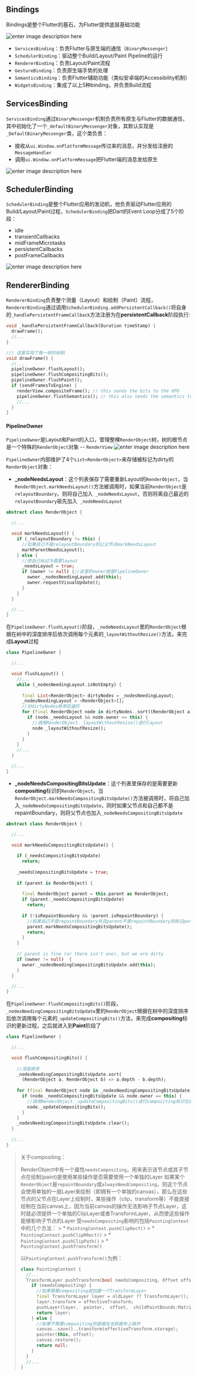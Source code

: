 ## Bindings
Bindings是整个Flutter的基石，为Flutter提供底层基础功能

![enter image description here](https://raw.githubusercontent.com/Ryan-Hu/LearnFlutter/master/images/binding-overview.svg)

* `ServicesBinding`：负责Flutter与原生端的通信（`BinaryMessenger`）
* `SchedulerBinding`：驱动整个Build/Layout/Paint Pipeline的运行
* `RendererBinding`：负责Layout/Paint流程
* `GestureBinding`：负责原生端手势的处理
* `SemanticsBinding`：负责Flutter辅助功能（类似安卓端的Accessibility机制）
* `WidgetsBinding`：集成了以上5种binding，并负责Build流程

## ServicesBinding
`ServicesBinding`通过`BinaryMessenger`机制负责所有原生与Flutter的数据通信，其中初始化了一个`_defaultBinaryMessenger`对象，其默认实现是`_DefaultBinaryMessenger`类，这个类负责：
* 接收从`ui.Window.onPlatformMessage`传过来的消息，并分发给注册的`MessageHandler`
* 调用`ui.Window.onPlatformMessage`把Flutter端的消息发给原生


![enter image description here](https://raw.githubusercontent.com/Ryan-Hu/LearnFlutter/master/images/binding-services.svg)

## SchedulerBinding
`SchedulerBinding`是整个Flutter应用的发动机，他负责驱动Flutter应用的Build/Layout/Paint过程，`SchedulerBinding`把Dart的Event Loop分成了5个阶段：
* idle
* transientCallbacks
* midFrameMicrotasks
* persistentCallbacks
* postFrameCallbacks

![enter image description here](https://raw.githubusercontent.com/Ryan-Hu/LearnFlutter/master/images/binding-scheduler.svg)

## RendererBinding
`RendererBinding`负责整个测量（Layout）和绘制（Paint）流程，
`RendererBinding`通过调用`SchedulerBinding.addPersistentCallback()`将自身的`_handlePersistentFrameCallback`方法注册为在**persistentCallback**阶段执行:
```dart
void _handlePersistentFrameCallback(Duration timeStamp) {  
  drawFrame();  
  //...
}

/// 这里实现了每一帧的绘制
void drawFrame() {  
  //...
  pipelineOwner.flushLayout();  
  pipelineOwner.flushCompositingBits();  
  pipelineOwner.flushPaint();  
  if (sendFramesToEngine) {  
    renderView.compositeFrame(); // this sends the bits to the GPU  
    pipelineOwner.flushSemantics(); // this also sends the semantics to the OS.  
    //...
  }  
}
```

#### PipelineOwner
`PipelineOwner`是Layout和Paint的入口，管理整棵`RenderObject`树，树的根节点是一个特殊的`RenderObject`对象 -- `RenderView`
![enter image description here](https://raw.githubusercontent.com/Ryan-Hu/LearnFlutter/master/images/binding-rendering-pipeline.svg)

`PipelineOwner`内部维护了4个`List<RenderObject>`来存储被标记为dirty的`RenderObject`对象：

* **_nodeNeedsLayout**：这个列表保存了需要重新Layout的`RenderObject`，当`RenderObject.markNeedsLayout()`方法被调用时，如果当前`RenderObject`是`relayoutBoundary`，则将自己加入` _nodeNeedsLayout`，否则将离自己最近的`relayoutBoundary`祖先加入` _nodeNeedsLayout`

```dart
abstract class RenderObject {

  //...

  void markNeedsLayout() {  
    if (_relayoutBoundary != this) {
      //如果自己不是relayoutBoundary则让父节点markNeedsLayout  
      markParentNeedsLayout();  
    } else {  
      //把自己标记为需要layout
      _needsLayout = true;  
      if (owner != null) {//这里的owner就是PipelineOwner
        owner._nodesNeedingLayout.add(this);  
        owner.requestVisualUpdate();  
      }  
    }  
  }

  //...
}
```

在`PipelineOwner.flushLayout()`阶段，`_nodeNeedsLayout`里的`RenderObject`根据在树中的深度排序后依次调用每个元素的`_layoutWithoutResize()`方法，来完成**Layout**过程
```dart
class PipelineOwner {

  //...

  void flushLayout() {
    //...
    while (_nodesNeedingLayout.isNotEmpty) {  
		
      final List<RenderObject> dirtyNodes = _nodesNeedingLayout;  
      _nodesNeedingLayout = <RenderObject>[];  
      //对dirtyNodes排序后遍历
      for (final RenderObject node in dirtyNodes..sort((RenderObject a, RenderObject b) => a.depth - b.depth)) {  
        if (node._needsLayout && node.owner == this) {
          //调用RenderObject._layoutWithoutResize()进行layout
          node._layoutWithoutResize();  
        }
      }  
    }
    //...
  }

  //...
}
```

* **_nodeNeedsCompositingBitsUpdate**：这个列表里保存的是需要更新**compositing**标识的`RenderObject`，当`RenderObject.markNeedsCompositingBitsUpdate()`方法被调用时，将自己加入`_nodeNeedsCompositingBitsUpdate`，同时如果父节点和自己都不是repaintBoundary，则将父节点也加入`_nodeNeedsCompositingBitsUpdate`

```dart
abstract class RenderObject {

  //...

  void markNeedsCompositingBitsUpdate() {
	
    if (_needsCompositingBitsUpdate)  
      return;
		  
    _needsCompositingBitsUpdate = true;  
		
    if (parent is RenderObject) {  
    
      final RenderObject parent = this.parent as RenderObject;  
      if (parent._needsCompositingBitsUpdate)  
        return;  
        
      if (!isRepaintBoundary && !parent.isRepaintBoundary) {  
        //如果自己不是repaintBoundary并且parent不是repaintBoundary则标记parent
        parent.markNeedsCompositingBitsUpdate();  
        return;  
      }  
    }
		
    // parent is fine (or there isn't one), but we are dirty  
    if (owner != null)  {
      owner._nodesNeedingCompositingBitsUpdate.add(this);
    }
  }

  //...
}
```

在`PipelineOwner.flushCompositingBits()`阶段，`_nodesNeedingCompositingBitsUpdate`里的`RenderObject`根据在树中的深度排序后依次调用每个元素的`_updateCompositingBits()`方法，来完成**compositing**标识的更新过程，之后就进入到**Paint**阶段了

```dart
class PipelineOwner {

  //...

  void flushCompositingBits() {  
	
    //深度排序
    _nodesNeedingCompositingBitsUpdate.sort(
      (RenderObject a, RenderObject b) => a.depth - b.depth);  
		
    for (final RenderObject node in _nodesNeedingCompositingBitsUpdate) {  
      if (node._needsCompositingBitsUpdate && node.owner == this) {
        //调用RenderObject._updateCompositingBits()进行compositing标识位的更新
        node._updateCompositingBits(); 
      }
    }  
    _nodesNeedingCompositingBitsUpdate.clear();  
  }
	
  //...
}
```

> 关于compositing：
> 
> RenderObject中有一个属性`needsCompositing`，用来表示该节点或其子节点在绘制(paint)是使用某些操作是否需要使用一个单独的Layer
> 如果某个`RenderObject`是`repaintBoundary`或`alwaysNeedCompositing`，则这个节点会使用单独的一层Layer来绘制（即拥有一个单独的canvas），那么在这些节点的父节点在Layer上绘制时，某些操作（clip，transform等）不能直接绘制在当前canvas上，因为当前canvas的操作无法影响子节点Layer，这时就必须提供一个单独的ClipLayer或者TransformLayer，从而使这些操作能够影响子节点的Layer
> 受`needsCompositing`影响的包括`PaintingContext`中的几个方法：
	> * `PaintingContext.pushClipRect()`
	> * `PaintingContext.pushClipRRect()`
	> * `PaintingContext.pushClipPath()`
	> * `PaintingContext.pushTransform()`
>
> 以`PaintingContext.pushTransform()`为例：
> ```dart
> class PaintingContext {
>   //...
>   TransformLayer pushTransform(bool needsCompositing, Offset offset, Matrix4 transform, PaintingContextCallback painter, { TransformLayer oldLayer }) {
>     if (needsCompositing) {
>       //如果需要compositing就创建一个TransformLayer
>       final TransformLayer layer = oldLayer ?? TransformLayer();
>       layer.transform = effectiveTransform;
>       pushLayer(layer,  painter,  offset,  childPaintBounds:MatrixUtils.inverseTransformRect(effectiveTransform, estimatedBounds),);
>       return layer;
>     } else {
>       //如果不需要compositing则直接在当前画布上操作
>       canvas..save()..transform(effectiveTransform.storage);
>       painter(this, offset);
>       canvas.restore();
>       return null;
>     }
>   }
>   //...
> }
> ```



